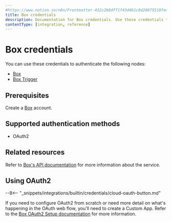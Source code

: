 ```yaml
---
#https://www.notion.so/n8n/Frontmatter-432c2b8dff1f43d4b1c8d20075510fe4
title: Box credentials
description: Documentation for Box credentials. Use these credentials to authenticate Box in n8n, a workflow automation platform.
contentType: [integration, reference]
---
```


# Box credentials

You can use these credentials to authenticate the following nodes:

- [Box](/integrations/builtin/app-nodes/n8n-nodes-base.box.md)
- [Box Trigger](/integrations/builtin/trigger-nodes/n8n-nodes-base.boxtrigger.md)

## Prerequisites

Create a [Box](https://www.box.com/) account.

## Supported authentication methods

- OAuth2

## Related resources

Refer to [Box's API documentation](https://developer.box.com/reference/) for more information about the service.

## Using OAuth2

--8<-- "_snippets/integrations/builtin/credentials/cloud-oauth-button.md"

If you need to configure OAuth2 from scratch or need more detail on what's happening in the OAuth web flow, you'll need to create a Custom App. Refer to the [Box OAuth2 Setup documentation](https://developer.box.com/guides/authentication/oauth2/oauth2-setup/) for more information.

